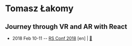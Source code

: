 # Tomasz Łakomy

## Journey through VR and AR with React
- 2018 Feb 10-11 -- [RS Conf 2018](https://youtu.be/2G6Eo6Z9n9I) [en] | [:notebook:](https://tlakomy.github.io/react-vr-ar/#/)  

